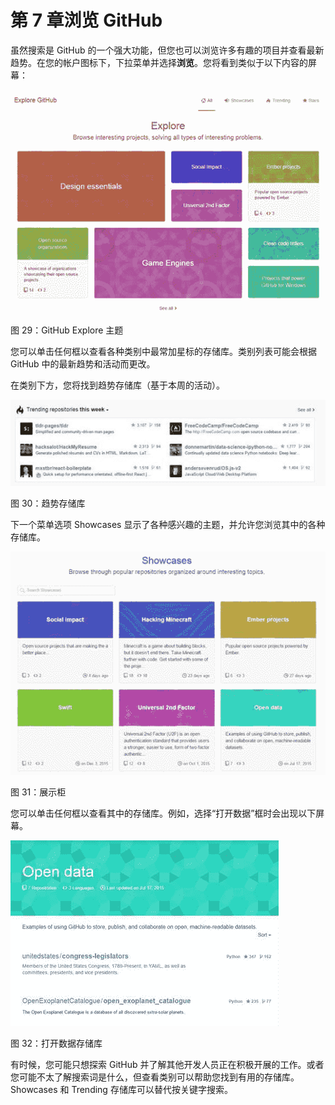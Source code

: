 # 第 7 章浏览 GitHub

虽然搜索是 GitHub 的一个强大功能，但您也可以浏览许多有趣的项目并查看最新趋势。在您的帐户图标下，下拉菜单并选择**浏览**。您将看到类似于以下内容的屏幕：

![](img/00033.jpeg)

图 29：GitHub Explore 主题

您可以单击任何框以查看各种类别中最常加星标的存储库。类别列表可能会根据 GitHub 中的最新趋势和活动而更改。

在类别下方，您将找到趋势存储库（基于本周的活动）。

![](img/00034.jpeg)

图 30：趋势存储库

下一个菜单选项 Showcases 显示了各种感兴趣的主题，并允许您浏览其中的各种存储库。

![](img/00035.jpeg)

图 31：展示柜

您可以单击任何框以查看其中的存储库。例如，选择“打开数据”框时会出现以下屏幕。

![](img/00036.jpeg)

图 32：打开数据存储库

有时候，您可能只想探索 GitHub 并了解其他开发人员正在积极开展的工作。或者您可能不太了解搜索词是什么，但查看类别可以帮助您找到有用的存储库。 Showcases 和 Trending 存储库可以替代按关键字搜索。